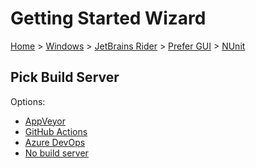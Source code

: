 # Getting Started Wizard

[Home](/docs/wiz/readme.md) > [Windows](Windows.md) > [JetBrains Rider](Windows_Rider.md) > [Prefer GUI](Windows_Rider_Gui.md) > [NUnit](Windows_Rider_Gui_NUnit.md)

## Pick Build Server

Options:
 * [AppVeyor](Windows_Rider_Gui_NUnit_AppVeyor.md)
 * [GitHub Actions](Windows_Rider_Gui_NUnit_GitHubActions.md)
 * [Azure DevOps](Windows_Rider_Gui_NUnit_AzureDevOps.md)
 * [No build server](Windows_Rider_Gui_NUnit_None.md)
